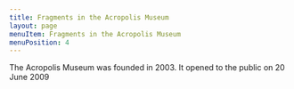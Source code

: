 ```yaml
---
title: Fragments in the Acropolis Museum
layout: page
menuItem: Fragments in the Acropolis Museum
menuPosition: 4
---
```


The Acropolis Museum was founded in 2003. It opened to the public on 20 June 2009
